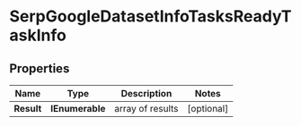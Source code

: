 # SerpGoogleDatasetInfoTasksReadyTaskInfo


## Properties

| Name | Type | Description | Notes |
|------------ | ------------- | ------------- | -------------|
**Result** | **IEnumerable<SerpGoogleDatasetInfoTasksReadyResultInfo>** | array of results |[optional]|